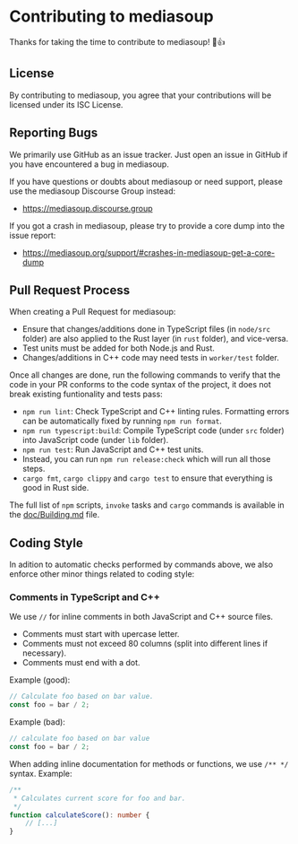 # Contributing to mediasoup

Thanks for taking the time to contribute to mediasoup! 🎉👍

## License

By contributing to mediasoup, you agree that your contributions will be licensed under its ISC License.

## Reporting Bugs

We primarily use GitHub as an issue tracker. Just open an issue in GitHub if you have encountered a bug in mediasoup.

If you have questions or doubts about mediasoup or need support, please use the mediasoup Discourse Group instead:

- https://mediasoup.discourse.group

If you got a crash in mediasoup, please try to provide a core dump into the issue report:

- https://mediasoup.org/support/#crashes-in-mediasoup-get-a-core-dump

## Pull Request Process

When creating a Pull Request for mediasoup:

- Ensure that changes/additions done in TypeScript files (in `node/src` folder) are also applied to the Rust layer (in `rust` folder), and vice-versa.
- Test units must be added for both Node.js and Rust.
- Changes/additions in C++ code may need tests in `worker/test` folder.

Once all changes are done, run the following commands to verify that the code in your PR conforms to the code syntax of the project, it does not break existing funtionality and tests pass:

- `npm run lint`: Check TypeScript and C++ linting rules. Formatting errors can be automatically fixed by running `npm run format`.
- `npm run typescript:build`: Compile TypeScript code (under `src` folder) into JavaScript code (under `lib` folder).
- `npm run test`: Run JavaScript and C++ test units.
- Instead, you can run `npm run release:check` which will run all those steps.
- `cargo fmt`, `cargo clippy` and `cargo test` to ensure that everything is good in Rust side.

The full list of `npm` scripts, `invoke` tasks and `cargo` commands is available in the [doc/Building.md](/doc/Building.md) file.

## Coding Style

In adition to automatic checks performed by commands above, we also enforce other minor things related to coding style:

### Comments in TypeScript and C++

We use `//` for inline comments in both JavaScript and C++ source files.

- Comments must start with upercase letter.
- Comments must not exceed 80 columns (split into different lines if necessary).
- Comments must end with a dot.

Example (good):

```ts
// Calculate foo based on bar value.
const foo = bar / 2;
```

Example (bad):

```ts
// calculate foo based on bar value
const foo = bar / 2;
```

When adding inline documentation for methods or functions, we use `/** */` syntax. Example:

```ts
/**
 * Calculates current score for foo and bar.
 */
function calculateScore(): number {
	// [...]
}
```
